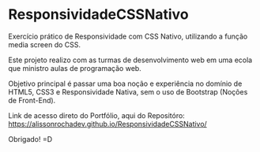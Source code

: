 # ResponsividadeCSSNativo
Exercício prático de Responsividade com CSS Nativo, utilizando a função media screen do CSS.

Este projeto realizo com as turmas de desenvolvimento web em uma ecola que ministro aulas de programação web.

Objetivo principal é passar uma boa noção e experiência no domínio de HTML5, CSS3 e Responsividade Nativa, sem o uso de Bootstrap (Noções de Front-End).

Link de acesso direto do Portfólio, aqui do Repositóro: https://alissonrochadev.github.io/ResponsividadeCSSNativo/

Obrigado! =D
